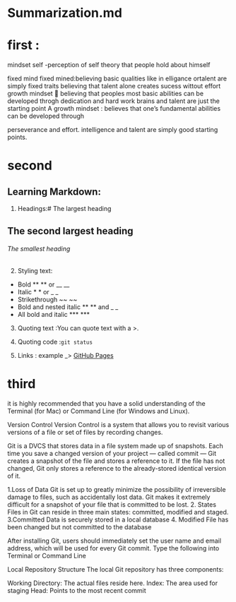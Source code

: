 # Summarization.md
# first  :
mindset self -perception of self theory that people hold about himself

fixed mind
fixed mined:believing basic qualities like in elligance ortalent are simply fixed traits
believing that talent alone creates sucess wittout effort
growth mindset 🧠
believing that peoples most basic abilities can be developed throgh dedication and hard work
brains and talent are just the starting point
A growth mindset :
believes that one’s fundamental abilities can be developed through

perseverance and effort.
intelligence and talent are simply good starting points.

# second

## Learning Markdown:

1. Headings:# The largest heading
## The second largest heading
###### The smallest heading

2. Styling text:
- Bold	** ** or __ __
- Italic	* * or _ _
- Strikethrough	~~ ~~
- Bold and nested italic	** ** and _ _
- All bold and italic *** ***

3. Quoting text :You can quote text with a >.

4. Quoting code :`git status`
5. Links : []() example _> [GitHub Pages](https://pages.github.com/)

# third 

it is highly recommended that you have 
a solid understanding of the Terminal (for Mac) 
or Command Line (for Windows and Linux).

Version Control
Version Control is a system that 
allows you to revisit various versions
 of a file or set of files by recording changes.

Git is a DVCS that stores data in a file system
 made up of snapshots. Each time you save 
a changed version of your project — called commit —
 Git creates a snapshot of the file and stores 
a reference to it. If the file has not changed,
 Git only stores a reference to the already-stored 
identical version of it.



1.Loss of Data
Git is set up to greatly minimize the possibility
 of irreversible damage to files, such as accidentally
 lost data. Git makes it extremely difficult for a snapshot
 of your file that is committed to be lost.
2. States
Files in Git can reside in three main states:
 committed,
modified and staged.
3.Committed
Data is securely stored in a local database
4. Modified
File has been changed but not committed to the
 database

After installing Git,
 users should immediately set 
the user name and email address, which will be used for every Git commit.
Type the following into Terminal or Command Line

Local Repository Structure
The local Git repository has three components:

Working Directory: The actual files reside here.
Index: The area used for staging
Head: Points to the most recent commit
